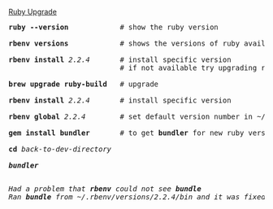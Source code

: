 [Ruby Upgrade](https://github.com/rbenv/rbenv/issues/285)
<pre>
<b>ruby --version</b>            # show the ruby version  

<b>rbenv versions</b>            # shows the versions of ruby available  

<b>rbenv install</b> <em>2.2.4</em>       # install specific version  
                          # if not available try upgrading ruby-build  

<b>brew upgrade ruby-build</b>   # upgrade

<b>rbenv install</b> <em>2.2.4</em>       # install specific version

<b>rbenv global</b> <em>2.2.4</em>        # set default version number in ~/.rbenv/version

<b>gem install bundler</b>       # to get <b>bundler</b> for new ruby version

<b>cd</b> <em>back-to-dev-directory<em>

<b>bundler</b>

</pre>
<pre>
Had a problem that <b>rbenv</b> could not see <b>bundle</b>  
Ran <b>bundle</b> from ~/.rbenv/versions/2.2.4/bin and it was fixed
</pre>
